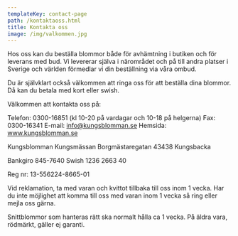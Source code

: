 ```yaml
---
templateKey: contact-page
path: /kontaktaoss.html
title: Kontakta oss
image: /img/valkommen.jpg
---
```

Hos oss kan du beställa blommor både för avhämtning i butiken och för leverans med bud. Vi levererar själva i närområdet och på till andra platser i Sverige och världen förmedlar vi din beställning via våra ombud.

Du är självklart också välkommen att ringa oss för att beställa dina blommor. Då kan du betala med kort eller swish.



Välkommen att kontakta oss på:

Telefon: 0300-16851 (kl 10-20 på vardagar och 10-18 på helgerna)
Fax: 0300-16341
E-mail: info@kungsblomman.se
Hemsida: www.kungsblomman.se

Kungsblomman
Kungsmässan
Borgmästaregatan
43438 Kungsbacka

Bankgiro 845-7640
Swish 1236 2663 40

Reg nr: 13-556224-8665-01

Vid reklamation, ta med varan och kvittot tillbaka till oss inom 1 vecka. Har du inte möjlighet att komma till oss med varan inom 1 vecka så ring eller mejla oss gärna.

Snittblommor som hanteras rätt ska normalt hålla ca 1 vecka. På äldra vara, rödmärkt, gäller ej garanti.